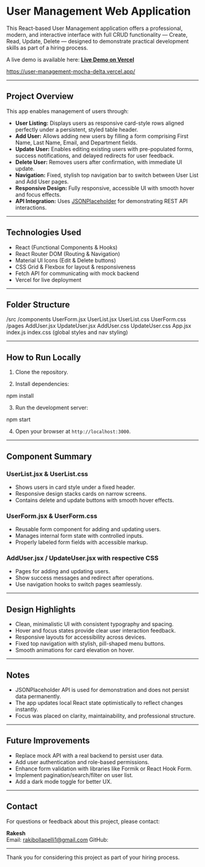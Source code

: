 # User Management Web Application

This React-based User Management application offers a professional, modern, and interactive interface with full CRUD functionality — Create, Read, Update, Delete — designed to demonstrate practical development skills as part of a hiring process.

A live demo is available here: **[Live Demo on Vercel](https://user-management-mocha-delta.vercel.app/)**


https://user-management-mocha-delta.vercel.app/

---

## Project Overview

This app enables management of users through:

- **User Listing:** Displays users as responsive card-style rows aligned perfectly under a persistent, styled table header.
- **Add User:** Allows adding new users by filling a form comprising First Name, Last Name, Email, and Department fields.
- **Update User:** Enables editing existing users with pre-populated forms, success notifications, and delayed redirects for user feedback.
- **Delete User:** Removes users after confirmation, with immediate UI update.
- **Navigation:** Fixed, stylish top navigation bar to switch between User List and Add User pages.
- **Responsive Design:** Fully responsive, accessible UI with smooth hover and focus effects.
- **API Integration:** Uses [JSONPlaceholder](https://jsonplaceholder.typicode.com/) for demonstrating REST API interactions.

---

## Technologies Used

- React (Functional Components & Hooks)
- React Router DOM (Routing & Navigation)
- Material UI Icons (Edit & Delete buttons)
- CSS Grid & Flexbox for layout & responsiveness
- Fetch API for communicating with mock backend
- Vercel for live deployment

---

## Folder Structure

/src
/components
UserForm.jsx
UserList.jsx
UserList.css
UserForm.css
/pages
AddUser.jsx
UpdateUser.jsx
AddUser.css
UpdateUser.css
App.jsx
index.js
index.css (global styles and nav styling)

---

## How to Run Locally

1. Clone the repository.

2. Install dependencies:

npm install

3. Run the development server:

npm start

4. Open your browser at `http://localhost:3000`.

---

## Component Summary

### UserList.jsx & UserList.css

- Shows users in card style under a fixed header.
- Responsive design stacks cards on narrow screens.
- Contains delete and update buttons with smooth hover effects.

### UserForm.jsx & UserForm.css

- Reusable form component for adding and updating users.
- Manages internal form state with controlled inputs.
- Properly labeled form fields with accessible markup.

### AddUser.jsx / UpdateUser.jsx with respective CSS

- Pages for adding and updating users.
- Show success messages and redirect after operations.
- Use navigation hooks to switch pages seamlessly.

---

## Design Highlights

- Clean, minimalistic UI with consistent typography and spacing.
- Hover and focus states provide clear user interaction feedback.
- Responsive layouts for accessibility across devices.
- Fixed top navigation with stylish, pill-shaped menu buttons.
- Smooth animations for card elevation on hover.

---

## Notes

- JSONPlaceholder API is used for demonstration and does not persist data permanently.
- The app updates local React state optimistically to reflect changes instantly.
- Focus was placed on clarity, maintainability, and professional structure.

---

## Future Improvements

- Replace mock API with a real backend to persist user data.
- Add user authentication and role-based permissions.
- Enhance form validation with libraries like Formik or React Hook Form.
- Implement pagination/search/filter on user list.
- Add a dark mode toggle for better UX.

---

## Contact

For questions or feedback about this project, please contact:

**Rakesh**  
Email: rakibollapelli1@gmail.com
GitHub:

---

Thank you for considering this project as part of your hiring process.
